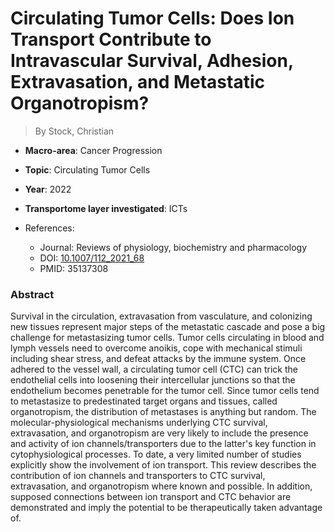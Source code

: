 # Circulating Tumor Cells: Does Ion Transport Contribute to Intravascular Survival, Adhesion, Extravasation, and Metastatic Organotropism?

> By Stock, Christian

- **Macro-area**: Cancer Progression
- **Topic**: Circulating Tumor Cells
- **Year**: 2022
- **Transportome layer investigated**: ICTs

- References:
  - Journal: Reviews of physiology, biochemistry and pharmacology
  - DOI: [10.1007/112_2021_68](https://doi.org/10.1007/112_2021_68)
  - PMID: 35137308

### Abstract

Survival in the circulation, extravasation from vasculature, and colonizing new tissues represent major steps of the metastatic cascade and pose a big challenge for metastasizing tumor cells. Tumor cells circulating in blood and lymph vessels need to overcome anoikis, cope with mechanical stimuli including shear stress, and defeat attacks by the immune system. Once adhered to the vessel wall, a circulating tumor cell (CTC) can trick the endothelial cells into loosening their intercellular junctions so that the endothelium becomes penetrable for the tumor cell. Since tumor cells tend to metastasize to predestinated target organs and tissues, called organotropism, the distribution of metastases is anything but random. The molecular-physiological mechanisms underlying CTC survival, extravasation, and organotropism are very likely to include the presence and activity of ion channels/transporters due to the latter's key function in cytophysiological processes. To date, a very limited number of studies explicitly show the involvement of ion transport. This review describes the contribution of ion channels and transporters to CTC survival, extravasation, and organotropism where known and possible. In addition, supposed connections between ion transport and CTC behavior are demonstrated and imply the potential to be therapeutically taken advantage of.
